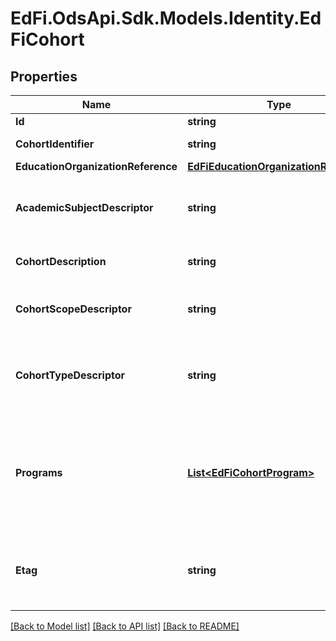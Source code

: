 # EdFi.OdsApi.Sdk.Models.Identity.EdFiCohort
## Properties

Name | Type | Description | Notes
------------ | ------------- | ------------- | -------------
**Id** | **string** |  | [optional] 
**CohortIdentifier** | **string** | The name or ID for the Cohort. | 
**EducationOrganizationReference** | [**EdFiEducationOrganizationReference**](EdFiEducationOrganizationReference.md) |  | 
**AcademicSubjectDescriptor** | **string** | The academic subject associated with an academic intervention. | [optional] 
**CohortDescription** | **string** | The description of the Cohort and its purpose. | [optional] 
**CohortScopeDescriptor** | **string** | The scope of cohort (e.g., school, district, classroom). | [optional] 
**CohortTypeDescriptor** | **string** | The type of cohort (e.g., academic intervention, classroom breakout). | 
**Programs** | [**List&lt;EdFiCohortProgram&gt;**](EdFiCohortProgram.md) | An unordered collection of cohortPrograms. The (optional) program associated with this Cohort (e.g., special education). | [optional] 
**Etag** | **string** | A unique system-generated value that identifies the version of the resource. | [optional] 

[[Back to Model list]](../README.md#documentation-for-models) [[Back to API list]](../README.md#documentation-for-api-endpoints) [[Back to README]](../README.md)

